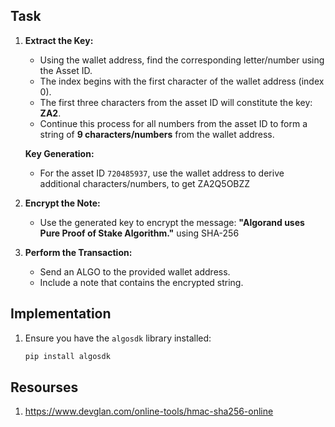 
## Task

1. **Extract the Key:**
   - Using the wallet address, find the corresponding letter/number using the Asset ID.
   - The index begins with the first character of the wallet address (index 0).
   - The first three characters from the asset ID will constitute the key: **ZA2**.
   - Continue this process for all numbers from the asset ID to form a string of **9 characters/numbers** from the wallet address.

   **Key Generation:**
   - For the asset ID `720485937`, use the wallet address to derive additional characters/numbers, to get ZA2Q5OBZZ

2. **Encrypt the Note:**
   - Use the generated key to encrypt the message: **"Algorand uses Pure Proof of Stake Algorithm."** using SHA-256

3. **Perform the Transaction:**
   - Send an ALGO to the provided wallet address.
   - Include a note that contains the encrypted string.

## Implementation

1. Ensure you have the `algosdk` library installed:
   ```bash
   pip install algosdk
   ```

## Resourses
1. https://www.devglan.com/online-tools/hmac-sha256-online
